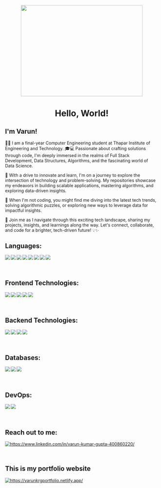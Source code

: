 <h1 align="center"> <img src = "https://analyticsindiamag.com/wp-content/uploads/2018/12/developer-dribbble.gif" height="300px" width="400px"></h1>

<h1 align="center"> Hello, World! </h1>

<h2> I'm Varun! </h2>


👨‍🎓 I am a final-year Computer Engineering student at Thapar Institute of Engineering and Technology. 🎓💻 Passionate about crafting solutions through code, I'm deeply immersed in the realms of Full Stack Development, Data Structures, Algorithms, and the fascinating world of Data Science.

🚀 With a drive to innovate and learn, I'm on a journey to explore the intersection of technology and problem-solving. My repositories showcase my endeavors in building scalable applications, mastering algorithms, and exploring data-driven insights.

🌟 When I'm not coding, you might find me diving into the latest tech trends, solving algorithmic puzzles, or exploring new ways to leverage data for impactful insights.

🔭 Join me as I navigate through this exciting tech landscape, sharing my projects, insights, and learnings along the way. Let's connect, collaborate, and code for a brighter, tech-driven future! 💡✨


<h2> Languages: </h2>
<p><img align = "left" src = "https://img.shields.io/badge/c-%2300599C.svg?style=for-the-badge&logo=c&logoColor=white"></img>
<img align = "left" src = "https://img.shields.io/badge/c++-%2300599C.svg?style=for-the-badge&logo=c%2B%2B&logoColor=white"></img>
<img align = "left" src = "https://img.shields.io/badge/java-%23ED8B00.svg?style=for-the-badge&logo=openjdk&logoColor=white"></img>
<img align = "left" src = "https://img.shields.io/badge/python-3670A0?style=for-the-badge&logo=python&logoColor=ffdd54"></img>
<img align = "left" src = "https://img.shields.io/badge/go-%2300ADD8.svg?style=for-the-badge&logo=go&logoColor=white"></img>
<img align = "left" src = "https://img.shields.io/badge/javascript-%23323330.svg?style=for-the-badge&logo=javascript&logoColor=%23F7DF1E"></img>
<img align = "left" src = "https://img.shields.io/badge/typescript-%23007ACC.svg?style=for-the-badge&logo=typescript&logoColor=white"></img>
<img align = "left" src = "https://img.shields.io/badge/php-%23777BB4.svg?style=for-the-badge&logo=php&logoColor=white"></img>

<br><br><br>

<h2> Frontend Technologies: </h2>
<p>
  <img align = "left" src = "https://img.shields.io/badge/html5-%23E34F26.svg?style=for-the-badge&logo=html5&logoColor=white"></img>
  <img align = "left" src = "https://img.shields.io/badge/css3-%231572B6.svg?style=for-the-badge&logo=css3&logoColor=white"></img>
  <img align = "left" src = "https://img.shields.io/badge/angular-%23DD0031.svg?style=for-the-badge&logo=angular&logoColor=white"></img>
  <img align = "left" src = "https://img.shields.io/badge/Next-black?style=for-the-badge&logo=next.js&logoColor=white"></img>
  <img align = "left" src = "https://img.shields.io/badge/bootstrap-%238511FA.svg?style=for-the-badge&logo=bootstrap&logoColor=white"></img>
</p>

<br><br><br>

<h2> Backend Technologies: </h2>
<p>
  <img align = "left" src = "https://img.shields.io/badge/spring-%236DB33F.svg?style=for-the-badge&logo=spring&logoColor=white"></img>
  <img align = "left" src = "https://img.shields.io/badge/node.js-6DA55F?style=for-the-badge&logo=node.js&logoColor=white"></img>
  <img align = "left" src = "https://img.shields.io/badge/express.js-%23404d59.svg?style=for-the-badge&logo=express&logoColor=%2361DAFB"></img>
  <img align = "left" src = "https://img.shields.io/badge/flask-%23000.svg?style=for-the-badge&logo=flask&logoColor=white"></img>
</p>

<br><br><br>

<h2> Databases: </h2>
<p>
  <img align = "left" src = "https://img.shields.io/badge/mysql-%2300f.svg?style=for-the-badge&logo=mysql&logoColor=white"></img>
  <img align = "left" src = "https://img.shields.io/badge/MongoDB-%234ea94b.svg?style=for-the-badge&logo=mongodb&logoColor=white"></img>
  <img align = "left" src = "https://img.shields.io/badge/postgres-%23316192.svg?style=for-the-badge&logo=postgresql&logoColor=white"></img>
</p>

<br><br><br>

<h2> DevOps: </h2>
<p>
  <img align = "left" src = "https://img.shields.io/badge/docker-%230db7ed.svg?style=for-the-badge&logo=docker&logoColor=white"></img>
  <img align = "left" src = "https://img.shields.io/badge/kubernetes-%23326ce5.svg?style=for-the-badge&logo=kubernetes&logoColor=white"></img>
</p>

<br><br><br>

<h2> Reach out to me: </h2>
<p align="left">
<a href="https://linkedin.com/in/varun-kumar-gupta-400860220/" target="blank"><img src="https://img.shields.io/badge/linkedin-%230077B5.svg?style=for-the-badge&logo=linkedin&logoColor=white" alt="https://www.linkedin.com/in/varun-kumar-gupta-400860220/"/></a></p>


<br>
<h2> This is my portfolio website </h2>
<p align="left">
<a href="https://varunkrgportfolio.netlify.app/" target="blank"><img src="https://img.shields.io/badge/Portfolio-%23000000.svg?style=for-the-badge&logo=firefox&logoColor=#FF7139" alt="https://varunkrgportfolio.netlify.app/"/></a>


<!--
**Varun1300211/Varun1300211** is a ✨ _special_ ✨ repository because its `README.md` (this file) appears on your GitHub profile.

Here are some ideas to get you started:

- 🔭 I’m currently working on ...
- 🌱 I’m currently learning ...
- 👯 I’m looking to collaborate on ...
- 🤔 I’m looking for help with ...
- 💬 Ask me about ...
- 📫 How to reach me: ...
- 😄 Pronouns: ...
- ⚡ Fun fact: ...
-->
